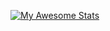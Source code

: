 [![My Awesome Stats](https://awesome-github-stats.azurewebsites.net/user-stats/sidd190?cardType=github&theme=radical&preferLogin=false)](https://git.io/awesome-stats-card)

